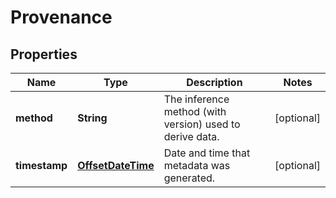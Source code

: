 # Provenance

## Properties
Name | Type | Description | Notes
------------ | ------------- | ------------- | -------------
**method** | **String** | The inference method (with version) used to derive data.  |  [optional]
**timestamp** | [**OffsetDateTime**](OffsetDateTime.md) | Date and time that metadata was generated.  |  [optional]
